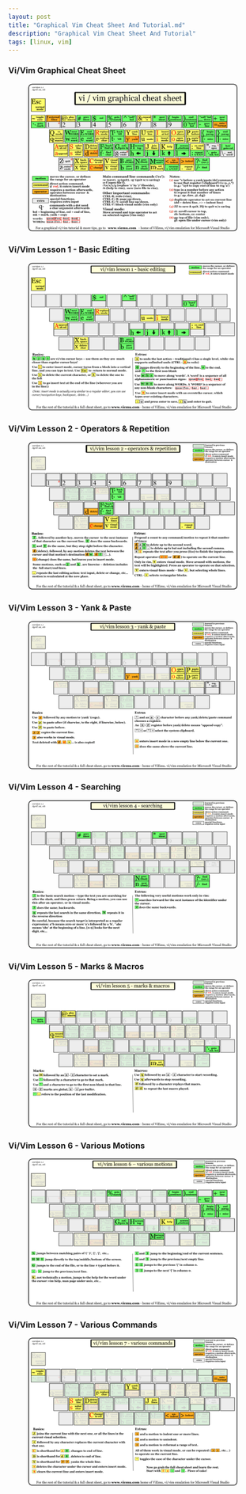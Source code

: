 ```yaml
---
layout: post
title: "Graphical Vim Cheat Sheet And Tutorial.md"
description: "Graphical Vim Cheat Sheet And Tutorial"
tags: [linux, vim]
---
```


### Vi/Vim Graphical Cheat Sheet

<figure>
	<a href="/images/vim/vi-vim-cheat-sheet.gif"><img src="/images/vim/vi-vim-cheat-sheet.gif" alt=""></a>
</figure>

### Vi/Vim Lesson 1 - Basic Editing

<figure>
	<a href="/images/vim/vi-vim-tutorial-1.gif"><img src="/images/vim/vi-vim-tutorial-1.gif" alt=""></a>
</figure>

### Vi/Vim Lesson 2 - Operators & Repetition 

<figure>
	<a href="/images/vim/vi-vim-tutorial-2.gif"><img src="/images/vim/vi-vim-tutorial-2.gif" alt=""></a>
</figure>

### Vi/Vim Lesson 3 - Yank & Paste

<figure>
	<a href="/images/vim/vi-vim-tutorial-3.gif"><img src="/images/vim/vi-vim-tutorial-3.gif" alt=""></a>
</figure>

### Vi/Vim Lesson 4 - Searching

<figure>
	<a href="/images/vim/vi-vim-tutorial-4.gif"><img src="/images/vim/vi-vim-tutorial-4.gif" alt=""></a>
</figure>

### Vi/Vim Lesson 5 - Marks & Macros

<figure>
	<a href="/images/vim/vi-vim-tutorial-5.gif"><img src="/images/vim/vi-vim-tutorial-5.gif" alt=""></a>
</figure>

### Vi/Vim Lesson 6 - Various Motions

<figure>
	<a href="/images/vim/vi-vim-tutorial-6.gif"><img src="/images/vim/vi-vim-tutorial-6.gif" alt=""></a>
</figure>

### Vi/Vim Lesson 7 - Various Commands

<figure>
	<a href="/images/vim/vi-vim-tutorial-7.gif"><img src="/images/vim/vi-vim-tutorial-7.gif" alt=""></a>
</figure>
